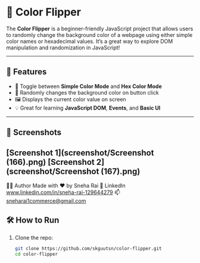 ﻿# 🎨 Color Flipper

The **Color Flipper** is a beginner-friendly JavaScript project that allows users to randomly change the background color of a webpage using either simple color names or hexadecimal values. It’s a great way to explore DOM manipulation and randomization in JavaScript!

---

## 🚀 Features

- 🔘 Toggle between **Simple Color Mode** and **Hex Color Mode**
- 🎨 Randomly changes the background color on button click
- 🖼️ Displays the current color value on screen
- 💡 Great for learning **JavaScript DOM**, **Events**, and **Basic UI**

---

## 📸 Screenshots

[Screenshot 1](screenshot/Screenshot (166).png)
[Screenshot 2](screenshot/Screenshot (167).png)
---

👩‍💻 Author
Made with ❤️ by Sneha Rai
🔗 LinkedIn www.linkedin.com/in/sneha-rai-129644279
📫 sneharai1commerce@gmail.com

## 🛠️ How to Run

1. Clone the repo:
   ```bash
   git clone https://github.com/skguutsn/color-flipper.git
   cd color-flipper


